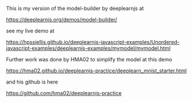 This is my version of the model-builder by deeplearnjs at




https://deeplearnjs.org/demos/model-builder/

see my live demo at

https://hpssjellis.github.io/deeplearnjs-javascript-examples/Unordered-javascript-examples/deeplearnjs-examples/mymodel/mymodel.html


Further work was done by HMA02 to simplify the model at this demo

https://hma02.github.io/deeplearnjs-practice/deeplearn_mnist_starter.html


and his github is here

https://github.com/hma02/deeplearnjs-practice


